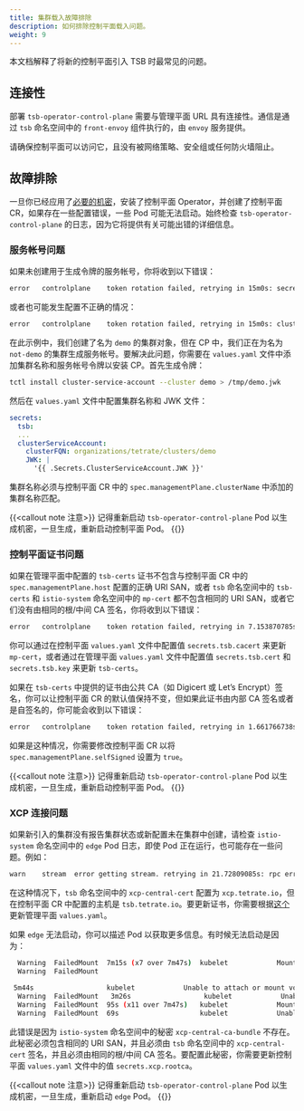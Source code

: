 ```yaml
---
title: 集群载入故障排除
description: 如何排除控制平面载入问题。
weight: 9
---
```


本文档解释了将新的控制平面引入 TSB 时最常见的问题。

## 连接性

部署 `tsb-operator-control-plane` 需要与管理平面 URL 具有连接性。通信是通过 `tsb` 命名空间中的 `front-envoy` 组件执行的，由 `envoy` 服务提供。

请确保控制平面可以访问它，且没有被网络策略、安全组或任何防火墙阻止。

## 故障排除

一旦你已经应用了[必要的机密](../../setup/helm/controlplane#secrets-configuration)，安装了控制平面 Operator，并创建了控制平面 CR，如果存在一些配置错误，一些 Pod 可能无法启动。始终检查 `tsb-operator-control-plane` 的日志，因为它将提供有关可能出错的详细信息。

### 服务帐号问题

如果未创建用于生成令牌的服务帐号，你将收到以下错误：

```bash
error	controlplane	token rotation failed, retrying in 15m0s: secret istio-system/cluster-service-account not found: Secret "cluster-service-account" not found [scope="controlplane"]
```

或者也可能发生配置不正确的情况：

```bash
error	controlplane	token rotation failed, retrying in 15m0s: cluster has been configured with incorrect service account secret. ControlPlane CR has cluster name "demo", but service account secret has "organizations/tetrate/clusters/not-demo" [scope="controlplane"]
```

在此示例中，我们创建了名为 `demo` 的集群对象，但在 CP 中，我们正在为名为 `not-demo` 的集群生成服务帐号。要解决此问题，你需要在 `values.yaml` 文件中添加集群名称和服务帐号令牌以安装 CP。首先生成令牌：

```bash
tctl install cluster-service-account --cluster demo > /tmp/demo.jwk
```

然后在 `values.yaml` 文件中配置集群名称和 JWK 文件：

```yaml
secrets:
  tsb:
  ...
  clusterServiceAccount:
    clusterFQN: organizations/tetrate/clusters/demo
    JWK: |
      '{{ .Secrets.ClusterServiceAccount.JWK }}'
```

集群名称必须与控制平面 CR 中的 `spec.managementPlane.clusterName` 中添加的集群名称匹配。

{{<callout note 注意>}}
记得重新启动 `tsb-operator-control-plane` Pod 以生成机密，一旦生成，重新启动控制平面 Pod。
{{</callout>}}

### 控制平面证书问题

如果在管理平面中配置的 `tsb-certs` 证书不包含与控制平面 CR 中的 `spec.managementPlane.host` 配置的正确 URI SAN，或者 `tsb` 命名空间中的 `tsb-certs` 和 `istio-system` 命名空间中的 `mp-cert` 都不包含相同的 URI SAN，或者它们没有由相同的根/中间 CA 签名，你将收到以下错误：

```bash
error	controlplane	token rotation failed, retrying in 7.153870785s: generate tokens: rpc error: code = Unavailable desc = connection error: desc = "transport: authentication handshake failed: tls: failed to verify certificate: x509: certificate is valid for demo.tsb.tetrate.io, not tsb.tetrate.io" [scope="controlplane"]
```

你可以通过在控制平面 `values.yaml` 文件中配置值 `secrets.tsb.cacert` 来更新 `mp-cert`，或者通过在管理平面 `values.yaml` 文件中配置值 `secrets.tsb.cert` 和 `secrets.tsb.key` 来更新 `tsb-certs`。

如果在 `tsb-certs` 中提供的证书由公共 CA（如 Digicert 或 Let’s Encrypt）签名，你可以让控制平面 CR 的默认值保持不变，但如果此证书由内部 CA 签名或者是自签名的，你可能会收到以下错误：

```bash
error	controlplane	token rotation failed, retrying in 1.661766738s: generate tokens: rpc error: code = Unavailable desc = connection error: desc = "transport: authentication handshake failed: x509: certificate signed by unknown authority" [scope="controlplane"]
```

如果是这种情况，你需要修改控制平面 CR 以将 `spec.managementPlane.selfSigned` 设置为 `true`。

{{<callout note 注意>}}
记得重新启动 `tsb-operator-control-plane` Pod 以生成机密，一旦生成，重新启动控制平面 Pod。
{{</callout>}}

### XCP 连接问题

如果新引入的集群没有报告集群状态或新配置未在集群中创建，请检查 `istio-system` 命名空间中的 `edge` Pod 日志，即使 Pod 正在运行，也可能存在一些问题。例如：

```bash
warn	stream	error getting stream. retrying in 21.72809085s: rpc error: code = Unavailable desc = connection error: desc = "transport: authentication handshake failed: tls: failed to verify certificate: x509: certificate is valid for xcp.tetrate.io, not tsb.tetrate.io"	name=configs-4d116fd6
```

在这种情况下，`tsb` 命名空间中的 `xcp-central-cert` 配置为 `xcp.tetrate.io`，但在控制平面 CR 中配置的主机是 `tsb.tetrate.io`。要更新证书，你需要根据[这个](../../../setup/helm/managementplane#xcp-secrets-configuration)更新管理平面 `values.yaml`。

如果 `edge` 无法启动，你可以描述 Pod 以获取更多信息。有时候无法启动是因为：

```bash
  Warning  FailedMount  7m15s (x7 over 7m47s)  kubelet            MountVolume.SetUp failed for volume "xcp-central-auth-jwt" : secret "xcp-edge-central-auth-token" not found
  Warning  FailedMount  

 5m44s                  kubelet            Unable to attach or mount volumes: unmounted volumes=[xcp-central-auth-ca], unattached volumes=[config-map-volume xcp-central-auth-jwt xcp-central-auth-ca xcp-edge-webhook-ca kube-api-access-hxk8l webhook-certs]: timed out waiting for the condition
  Warning  FailedMount   3m26s                  kubelet            Unable to attach or mount volumes: unmounted volumes=[xcp-central-auth-ca], unattached volumes=[xcp-edge-webhook-ca kube-api-access-hxk8l webhook-certs config-map-volume xcp-central-auth-jwt xcp-central-auth-ca]: timed out waiting for the condition
  Warning  FailedMount  95s (x11 over 7m47s)   kubelet            MountVolume.SetUp failed for volume "xcp-central-auth-ca" : secret "xcp-central-ca-bundle" not found
  Warning  FailedMount  69s                    kubelet            Unable to attach or mount volumes: unmounted volumes=[xcp-central-auth-ca], unattached volumes=[kube-api-access-hxk8l webhook-certs config-map-volume xcp-central-auth-jwt xcp-central-auth-ca xcp-edge-webhook-ca]: timed out waiting for the condition
```

此错误是因为 `istio-system` 命名空间中的秘密 `xcp-central-ca-bundle` 不存在。此秘密必须包含相同的 URI SAN，并且必须由 `tsb` 命名空间中的 `xcp-central-cert` 签名，并且必须由相同的根/中间 CA 签名。要配置此秘密，你需要更新控制平面 `values.yaml` 文件中的值 `secrets.xcp.rootca`。

{{<callout note 注意>}}
记得重新启动 `tsb-operator-control-plane` Pod 以生成机密，一旦生成，重新启动 `edge` Pod。
{{</callout>}}

